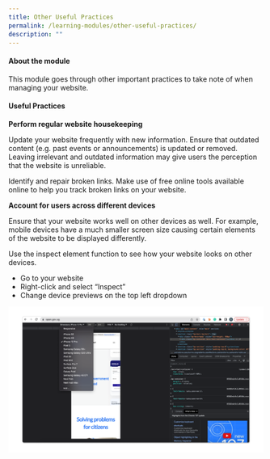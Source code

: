 ```yaml
---
title: Other Useful Practices
permalink: /learning-modules/other-useful-practices/
description: ""
---
```

#### **About the module** ####

This module goes through other important practices to take note of when managing your website.

 
#### **Useful Practices** ####

**Perform regular website housekeeping**

Update your website frequently with new information. Ensure that outdated content (e.g. past events or announcements) is updated or removed. Leaving irrelevant and outdated information may give users the perception that the website is unreliable.

Identify and repair broken links. Make use of free online tools available online to help you track broken links on your website.

**Account for users across different devices**

Ensure that your website works well on other devices as well. For example, mobile devices have a much smaller screen size causing certain elements of the website to be displayed differently.

Use the inspect element function to see how your website looks on other devices.

*   Go to your website
*   Right-click and select “Inspect”
*   Change device previews on the top left dropdown

![Example of using the inspect element for device preview](/images/Other%20Useful%20Practices.png)